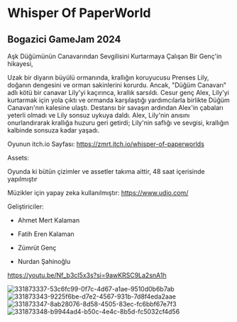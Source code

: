# Whisper Of PaperWorld
## Bogazici GameJam 2024

Aşk Düğümünün Canavarından Sevgilisini Kurtarmaya Çalışan Bir Genç'in hikayesi,

Uzak bir diyarın büyülü ormanında, krallığın koruyucusu Prenses Lily, doğanın dengesini ve orman sakinlerini korurdu. Ancak, "Düğüm Canavarı" adlı kötü bir canavar Lily'yi kaçırınca, krallık sarsıldı. Cesur genç Alex, Lily'yi kurtarmak için yola çıktı ve ormanda karşılaştığı yardımcılarla birlikte Düğüm Canavarı'nın kalesine ulaştı. Destansı bir savaşın ardından Alex'in çabaları yeterli olmadı ve Lily sonsuz uykuya daldı. Alex, Lily'nin anısını onurlandırarak krallığa huzuru geri getirdi; Lily'nin saflığı ve sevgisi, krallığın kalbinde sonsuza kadar yaşadı.

Oyunun itch.io Sayfası: https://zmrt.itch.io/whisper-of-paperworlds



Assets:

Oyunda ki bütün çizimler ve assetler takıma aittir, 48 saat içerisinde yapılmıştır

Müzikler için yapay zeka kullanılmıştır: https://www.udio.com/


Geliştiriciler:

- Ahmet Mert Kalaman 

- Fatih Eren Kalaman

- Zümrüt Genç 

- Nurdan Şahinoğlu
  
https://youtu.be/Nf_b3cI5x3s?si=9awKRSC9La2snA1h

![331873337-53c6fc99-0f7c-4d67-a1ae-9510d0b6b7ab](https://github.com/astrolil0/Bogazici_Gamejam_2024/assets/113148482/41a466ea-3ea1-469e-95b4-6dfd0fc2a2ec)
![331873343-9225f6be-d7e2-4567-931b-7d8f4eda2aae](https://github.com/astrolil0/Bogazici_Gamejam_2024/assets/113148482/bd1ab1a4-9588-44aa-8c67-f45289569cb1)
![331873347-8ab28076-8d58-4505-83ec-fc6bbf67e7f3](https://github.com/astrolil0/Bogazici_Gamejam_2024/assets/113148482/38010aa7-1180-4369-8d47-bcc1936dc251)
![331873348-b9944ad4-b50c-4e4c-8b5d-fc5032cf4d56](https://github.com/astrolil0/Bogazici_Gamejam_2024/assets/113148482/6d6a8f5d-e121-409b-b7e5-b80ab3e87e33)
